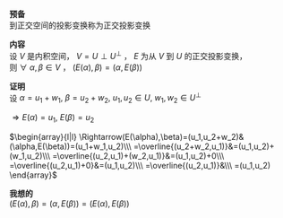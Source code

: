 **预备**  
到正交空间的投影变换称为正交投影变换  
  
**内容**  
设 $V$ 是内积空间， $V=U\perp U^{\perp}$ ， $E$ 为从 $V$ 到 $U$ 的正交投影变换，  
则 $\forall\ \alpha,\beta\in V$ ， $(E(\alpha),\beta)=(\alpha,E(\beta))$  
  
**证明**  
设 $\alpha=u_1+w_1,\ \beta=u_2+w_2,\ u_1,u_2\in U,\ w_1,w_2\in U^{\perp}$  
  
$\Rightarrow E(\alpha)=u_1,\ E(\beta)=u_2$  
  
$\begin{array}{l|l}  
\Rightarrow(E(\alpha),\beta)=(u_1,u_2+w_2)&(\alpha,E(\beta))=(u_1+w_1,u_2)\\\  
=\overline{(u_2+w_2,u_1)}&=(u_1,u_2)+(w_1,u_2)\\\  
=\overline{(u_2,u_1)+(w_2,u_1)}&=(u_1,u_2)+0\\\  
=\overline{(u_2,u_1)+0}&=(u_1,u_2)\\\  
=\overline{(u_2,u_1)}&\\\  
=(u_1,u_2)  
\end{array}$  
  
**我想的**  
$(E(\alpha),\beta)=(\alpha,E(\beta))=(E(\alpha),E(\beta))$  
